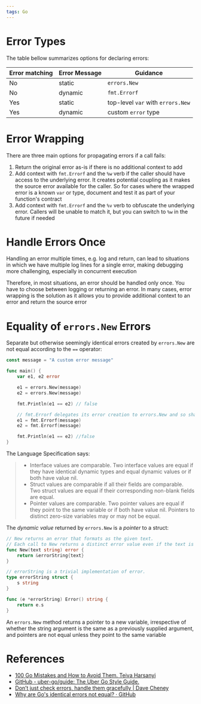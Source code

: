 ```yaml
---
tags: Go 
---
```


# Error Types

The table bellow summarizes options for declaring errors:

| Error matching | Error Message | Guidance                          |
| -------------- | ------------- | --------------------------------- |
| No             | static        | `errors.New`                      |
| No             | dynamic       | `fmt.Errorf`                      |
| Yes            | static        | top-level `var` with `errors.New` |
| Yes            | dynamic       | custom `error` type               |

# Error Wrapping

There are three main options for propagating errors if a call fails:

1. Return the original error as-is if there is no additional context to add
2. Add context with `fmt.Errorf` and the `%w` verb if the caller should have access to the underlying error. It creates potential coupling as it makes the source error available for the caller. So for cases where the wrapped error is a known `var` or type, document and test it as part of your function's contract
3. Add context with `fmt.Errorf` and the `%v` verb to obfuscate the underlying error. Callers will be unable to match it, but you can switch to `%w` in the future if needed

# Handle Errors Once

Handling an error multiple times, e.g. log and return, can lead to situations in which we have multiple log lines for a single error, making debugging more challenging, especially in concurrent execution

Therefore, in most situations, an error should be handled only once. You have to choose between logging or returning an error. In many cases, error wrapping is the solution as it allows you to provide additional context to an error and return the source error

# Equality of `errors.New` Errors

Separate but otherwise seemingly identical errors created by `errors.New` are not equal according to the `==` operator:

```go
const message = "A custom error message"

func main() {
	var e1, e2 error

	e1 = errors.New(message)
	e2 = errors.New(message)

	fmt.Println(e1 == e2) // false

	// fmt.Errorf delegates its error creation to errors.New and so shares the same behaviour.
	e1 = fmt.Errorf(message)
	e2 = fmt.Errorf(message)

	fmt.Println(e1 == e2) //false
}
```

The Language Specification says:

> - Interface values are comparable. Two interface values are equal if they have identical dynamic types and equal dynamic values or if both have value nil.
> - Struct values are comparable if all their fields are comparable. Two struct values are equal if their corresponding non-blank fields are equal.
> - Pointer values are comparable. Two pointer values are equal if they point to the same variable or if both have value nil. Pointers to distinct zero-size variables may or may not be equal. 

The *dynamic value* returned by `errors.New` is a *pointer* to a struct:

```go
// New returns an error that formats as the given text.
// Each call to New returns a distinct error value even if the text is identical.
func New(text string) error {
	return &errorString{text}
}

// errorString is a trivial implementation of error.
type errorString struct {
	s string
}

func (e *errorString) Error() string {
	return e.s
}
```

An `errors.New` method returns a pointer to a new variable, irrespective of whether the string argument is the same as a previously supplied argument, and pointers are not equal unless they point to the same variable

# References

- [100 Go Mistakes and How to Avoid Them. Teiva Harsanyi](References.md#100%20Go%20Mistakes%20and%20How%20to%20Avoid%20Them.%20Teiva%20Harsanyi)
- [GitHub - uber-go/guide: The Uber Go Style Guide.](https://github.com/uber-go/guide/tree/master)
- [Don’t just check errors, handle them gracefully | Dave Cheney](https://dave.cheney.net/2016/04/27/dont-just-check-errors-handle-them-gracefully)
- [Why are Go's identical errors not equal? · GitHub](https://gist.github.com/fospathi/1e6f5aea622abb52bddc9bcb1ffee858)
